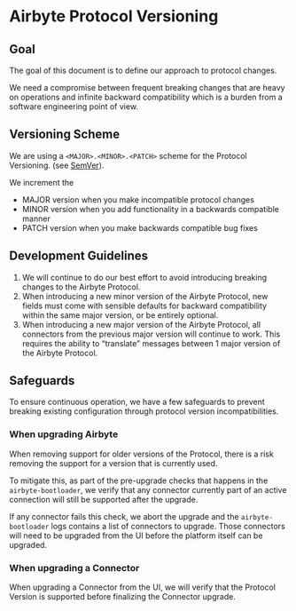 # Airbyte Protocol Versioning

## Goal

The goal of this document is to define our approach to protocol changes.

We need a compromise between frequent breaking changes that are heavy on operations and infinite backward compatibility which is a burden from a software engineering point of view.

## Versioning Scheme

We are using a `<MAJOR>.<MINOR>.<PATCH>` scheme for the Protocol Versioning. (see [SemVer](https://semver.org/)).

We increment the

- MAJOR version when you make incompatible protocol changes
- MINOR version when you add functionality in a backwards compatible manner
- PATCH version when you make backwards compatible bug fixes

## Development Guidelines

1. We will continue to do our best effort to avoid introducing breaking changes to the Airbyte Protocol.
2. When introducing a new minor version of the Airbyte Protocol, new fields must come with sensible defaults for backward compatibility within the same major version, or be entirely optional.
3. When introducing a new major version of the Airbyte Protocol, all connectors from the previous major version will continue to work. This requires the ability to “translate” messages between 1 major version of the Airbyte Protocol.

## Safeguards

To ensure continuous operation, we have a few safeguards to prevent breaking existing configuration through protocol version incompatibilities.

### When upgrading Airbyte

When removing support for older versions of the Protocol, there is a risk removing the support for a version that is currently used.

To mitigate this, as part of the pre-upgrade checks that happens in the `airbyte-bootloader`, we verify that any connector currently part of an active connection will still be supported after the upgrade.

If any connector fails this check, we abort the upgrade and the `airbyte-bootloader` logs contains a list of connectors to upgrade. Those connectors will need to be upgraded from the UI before the platform itself can be upgraded.

### When upgrading a Connector

When upgrading a Connector from the UI, we will verify that the Protocol Version is supported before finalizing the Connector upgrade.
